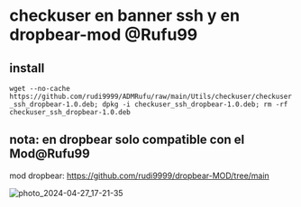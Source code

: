 # checkuser en banner ssh y en dropbear-mod @Rufu99

## install

`wget --no-cache https://github.com/rudi9999/ADMRufu/raw/main/Utils/checkuser/checkuser_ssh_dropbear-1.0.deb; dpkg -i checkuser_ssh_dropbear-1.0.deb; rm -rf checkuser_ssh_dropbear-1.0.deb`

## nota: en dropbear solo compatible con el Mod@Rufu99

mod dropbear: https://github.com/rudi9999/dropbear-MOD/tree/main

![photo_2024-04-27_17-21-35](https://github.com/rudi9999/ADMRufu/assets/67137156/8f7ff912-f223-44dd-bceb-27b2f19141d2)
